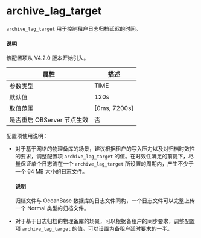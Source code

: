 # archive_lag_target

`archive_lag_target` 用于控制租户日志归档延迟的时间。

<main id="notice" type='explain'>
<h4>说明</h4>
<p>该配置项从 V4.2.0 版本开始引入。</p>
</main>

| **属性** | **描述** |
| --- | --- |
| 参数类型 | TIME |
| 默认值 | 120s |
| 取值范围 | [0ms, 7200s] |
| 是否重启 OBServer 节点生效 | 否 |

配置项使用说明：

* 对于基于网络的物理备库的场景，建议根据租户的写入压力以及对归档时效性的要求，调整配置项 `archive_lag_target` 的值。在时效性满足的前提下，尽量保证单个日志流在一个 `archive_lag_target` 所设置的周期内，产生不少于一个 64 MB 大小的日志文件。

  <main id="notice" type='explain'>
  <h4>说明</h4>
  <p>归档文件与 OceanBase 数据库的日志文件同构，一个日志文件可以完整上传一个 Normal 类型的归档文件。</p>
  </main>

* 对于基于日志归档的物理备库的场景，可以根据备租户的同步要求，调整配置项 `archive_lag_target` 的值。可以设置为备租户延时要求的一半。

